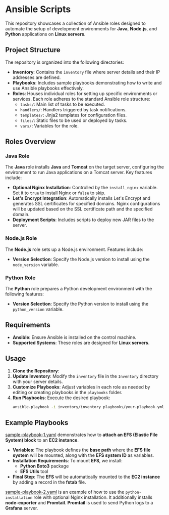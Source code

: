 # Ansible Scripts

This repository showcases a collection of Ansible roles designed to automate the setup of development environments for **Java**, **Node.js**, and **Python** applications on **Linux servers**.

## Project Structure

The repository is organized into the following directories:

- **Inventory**: Contains the `inventory` file where server details and their IP addresses are defined.
- **Playbooks**: Includes sample playbooks demonstrating how to write and use Ansible playbooks effectively.
- **Roles**: Houses individual roles for setting up specific environments or services. Each role adheres to the standard Ansible role structure:
  - `tasks/`: Main list of tasks to be executed.
  - `handlers/`: Handlers triggered by task notifications.
  - `templates/`: Jinja2 templates for configuration files.
  - `files/`: Static files to be used or deployed by tasks.
  - `vars/`: Variables for the role.

## Roles Overview

### Java Role

The **Java** role installs **Java** and **Tomcat** on the target server, configuring the environment to run Java applications on a Tomcat server. Key features include:

- **Optional Nginx Installation**: Controlled by the `install_nginx` variable. Set it to `true` to install Nginx or `false` to skip.
- **Let's Encrypt Integration**: Automatically installs Let's Encrypt and generates SSL certificates for specified domains. Nginx configurations will be updated based on the SSL certificate path and the specified domain.
- **Deployment Scripts**: Includes scripts to deploy new JAR files to the server.

### Node.js Role

The **Node.js** role sets up a Node.js environment. Features include:

- **Version Selection**: Specify the Node.js version to install using the `node_version` variable.

### Python Role

The **Python** role prepares a Python development environment with the following features:

- **Version Selection**: Specify the Python version to install using the `python_version` variable.

## Requirements

- **Ansible**: Ensure Ansible is installed on the control machine.
- **Supported Systems**: These roles are designed for **Linux servers**.

## Usage

1. **Clone the Repository**:
2. **Update Inventory**: Modify the `inventory` file in the `Inventory` directory with your server details.
3. **Customize Playbooks**: Adjust variables in each role as needed by editing or creating playbooks in the `playbooks` folder.
4. **Run Playbooks**: Execute the desired playbook:
   ```bash
   ansible-playbook -i inventory/inventory playbooks/your-playbook.yml
   ```

## Example Playbooks


[sample-playbook-1.yaml](playbooks/sample-playbook-1.yaml) demonstrates how to **attach an EFS (Elastic File System) block** to an **EC2 instance**.

- **Variables**: The playbook defines the **base path** where the **EFS file system** will be mounted, along with the **EFS system ID** as variables.
- **Installation Requirements**: To mount **EFS**, we install:
  - **Python Boto3** package
  - **EFS Utils** tool
- **Final Step**: The **EFS** will be automatically mounted to the **EC2 instance** by adding a record in the **fstab** file.

[sample-playbook-2.yaml](playbooks/sample-playbook-2.yaml) is an example of how to use the `python-installation` role with optional Nginx installation. It additionally installs **node-exporter** and **Promtail**. **Promtail** is used to send Python logs to a **Grafana** server.
